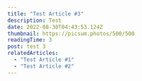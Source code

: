 ```yaml
---
title: "Test Article #3"
description: Test
date: 2022-08-30T04:43:53.124Z
thumbnail: https://picsum.photos/500/500
readingTime: 3
post: test 3
relatedArticles:
  - "Test Article #1"
  - "Test Article #2"
---
```

